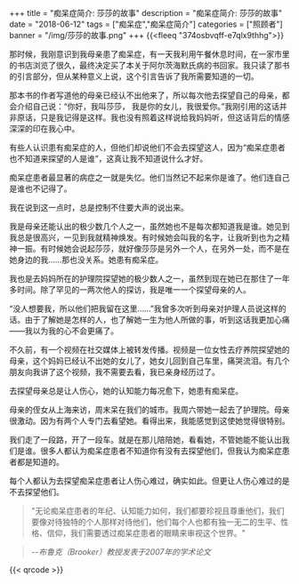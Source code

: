 ﻿+++
title = "痴呆症简介: 莎莎的故事"
description = "痴呆症简介: 莎莎的故事"
date = "2018-06-12"
tags = ["痴呆症","痴呆症简介"]
categories = ["照顾者"]
banner = "/img/莎莎的故事.png"
+++
{{<fleeq "374osbvqff-e7qlx9thhg">}}

那时候，我刚意识到我母亲患了痴呆症，有一天我利用午餐休息时间，在一家市里的书店浏览了很久，最终决定买了本关于阿尔茨海默氏病的书回家。我只读了那书的引言部分，但从某种意义上说，这个引言告诉了我所需要知道的一切。

那本书的作者写道他的母亲已经认不出他来了，所以每次他去探望自己的母亲，都会介绍自己说：“你好，我叫莎莎， 我是你的女儿，我很爱你。”我刚引用的这话并非原话，只是我记得是这样。我也没有照着这样说给我妈妈听，但这话背后的情感深深的印在我心中。

有些人认识患有痴呆症的人，但他们却说他们不会去探望这人，因为“痴呆症患者也不知道来探望的人是谁”，这真让我不知道说什么才好。

痴呆症患者最显著的病症之一就是失忆。他们当然记不起来你是谁了。他们连自己是谁也不记得了。

我在说到这一点时，总是控制不住要大声的说出来。

我是母亲还能认出的极少数几个人之一，虽然她也不是每次都知道我是谁。她见到我总是很高兴，一见到我就精神焕发。有时候她会叫我的名字，让我听到也为之精神一振。有时候她会说起莎莎，就好像莎莎是另外一个人，在另外一处，而不是在她身边的我……那也没关系。她患有痴呆症。

我也是去妈妈所在的护理院探望她的极少数人之一，虽然到现在她已在那住了一年多时间。除了罕见的一两次他人的探访，我是唯一一个探望母亲的人。

“没人想要我，所以他们把我留在这里……”我曾多次听到母亲对护理人员说这样的话。由于了解她是怎样的人，也了解她一生为他人所做的事，听到这话我更加心痛——我以为我的心不会更痛了。

不久前，有一个视频在社交媒体上被转发传播。视频是一位女性去疗养院探望她的母亲，这个妈妈已经认不出她的女儿了，她女儿回到自己车里，痛哭流泪。有几个朋友向我讲了这个视频，我不需要去看，我已亲身经历过了。

去探望母亲总是让人伤心，她的认知能力每况愈下，她患有痴呆症。

母亲的侄女从上海来访，周末呆在我们的城市。我周六带她一起去了护理院。母亲很激动。因为有两个人专门去看望她。看得出来，我能感觉到这使她觉得很特别。

我们走了一段路，开了一段车。就是在那儿陪陪她，看看她，不管她能不能认出我们是谁。很多人都认为痴呆症患者不知道你有没有去探望他们，但我认为痴呆症患者都是知道的。

每个人都认为去探望痴呆症患者让人伤心难过，确实如此。但更让人伤心难过的是不去探望他们。


>"无论痴呆症患者的年纪、认知能力如何，我们都要珍视且尊重他们，我们要像对待独特的个人那样对待他们，他们每个人也都有独一无二的生平、性格、信仰，我们需要透过痴呆症患者的眼睛来审视这个世界。"

> --<cite>布鲁克（Brooker）教授发表于2007年的学术论文</cite>
            
{{< qrcode >}}